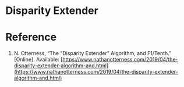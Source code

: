 # Disparity Extender



# Reference
1. N. Otterness, “The ”Disparity Extender” Algorithm, and F1/Tenth.” [Online]. Available: [https://www.nathanotterness.com/2019/04/the-disparity-extender-algorithm-and.html](https://www.nathanotterness.com/2019/04/the-disparity-extender-algorithm-and.html)